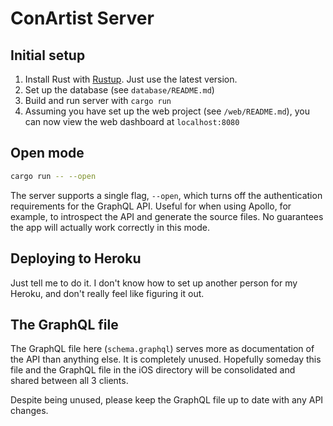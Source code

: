# ConArtist Server

## Initial setup

1.  Install Rust with [Rustup](https://www.rustup.rs/). Just use the latest version.
2.  Set up the database (see `database/README.md`)
3.  Build and run server with `cargo run`
4.  Assuming you have set up the web project (see `/web/README.md`), you can now view the web
    dashboard at `localhost:8080`

## Open mode

```bash
cargo run -- --open
```

The server supports a single flag, `--open`, which turns off the authentication requirements for the
GraphQL API. Useful for when using Apollo, for example, to introspect the API and generate the
source files. No guarantees the app will actually work correctly in this mode.

## Deploying to Heroku

Just tell me to do it. I don't know how to set up another person for my Heroku, and don't really
feel like figuring it out.

## The GraphQL file

The GraphQL file here (`schema.graphql`) serves more as documentation of the API than anything else.
It is completely unused. Hopefully someday this file and the GraphQL file in the iOS directory will
be consolidated and shared between all 3 clients.

Despite being unused, please keep the GraphQL file up to date with any API changes.
